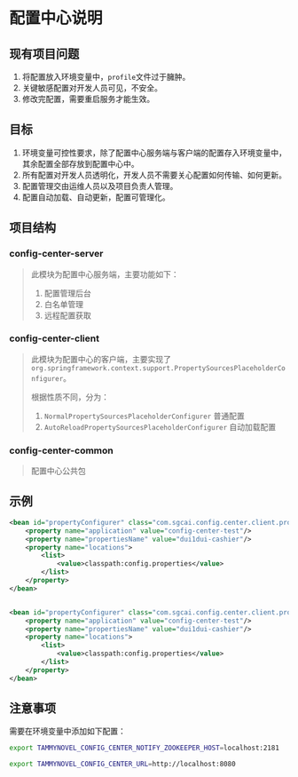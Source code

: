 # 配置中心说明

## 现有项目问题

1. 将配置放入环境变量中，`profile`文件过于臃肿。
2. 关键敏感配置对开发人员可见，不安全。
3. 修改完配置，需要重启服务才能生效。

## 目标

1. 环境变量可控性要求，除了配置中心服务端与客户端的配置存入环境变量中，其余配置全部存放到配置中心中。
2. 所有配置对开发人员透明化，开发人员不需要关心配置如何传输、如何更新。
3. 配置管理交由运维人员以及项目负责人管理。
4. 配置自动加载、自动更新，配置可管理化。


## 项目结构

### config-center-server

> 此模块为配置中心服务端，主要功能如下：
> 1. 配置管理后台
> 2. 白名单管理
> 3. 远程配置获取

### config-center-client

> 此模块为配置中心的客户端，主要实现了`org.springframework.context.support.PropertySourcesPlaceholderConfigurer`。
>
> 根据性质不同，分为：
> 1. `NormalPropertySourcesPlaceholderConfigurer` 普通配置
> 2. `AutoReloadPropertySourcesPlaceholderConfigurer` 自动加载配置 

### config-center-common

> 配置中心公共包


## 示例


```xml
<bean id="propertyConfigurer" class="com.sgcai.config.center.client.properties.spring. NormalPropertySourcesPlaceholderConfigurer" init-method="init" destroy-method="destory">
	<property name="application" value="config-center-test"/>
	<property name="propertiesName" value="dui1dui-cashier"/>
	<property name="locations">
        <list>
            <value>classpath:config.properties</value>
        </list>
    </property>
</bean>


<bean id="propertyConfigurer" class="com.sgcai.config.center.client.properties.spring.AutoReloadPropertySourcesPlaceholderConfigurer" init-method="init" destroy-method="destory">
	<property name="application" value="config-center-test"/>
	<property name="propertiesName" value="dui1dui-cashier"/>
	<property name="locations">
        <list>
            <value>classpath:config.properties</value>
        </list>
    </property>
</bean>
```

## 注意事项

需要在环境变量中添加如下配置：

```sh
export TAMMYNOVEL_CONFIG_CENTER_NOTIFY_ZOOKEEPER_HOST=localhost:2181

export TAMMYNOVEL_CONFIG_CENTER_URL=http://localhost:8080
```